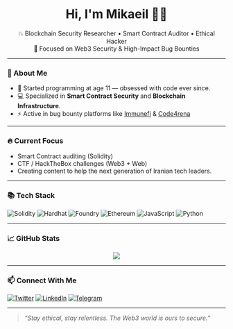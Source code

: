 <h1 align="center">Hi, I'm Mikaeil 👨‍💻</h1>
<p align="center">
  💥 Blockchain Security Researcher • Smart Contract Auditor • Ethical Hacker <br>
  🔐 Focused on Web3 Security & High-Impact Bug Bounties <br>
</p>

---

### 🚀 About Me

- 🧠 Started programming at age 11 — obsessed with code ever since.
- 💻 Specialized in **Smart Contract Security** and **Blockchain Infrastructure**.
- ⚡ Active in bug bounty platforms like [Immunefi](https://immunefi.com/) & [Code4rena](https://code4rena.com/)

---

### 🔥 Current Focus

- Smart Contract auditing (Solidity)
- CTF / HackTheBox challenges (Web3 + Web)
- Creating content to help the next generation of Iranian tech leaders.

---

### 📚 Tech Stack

![Solidity](https://img.shields.io/badge/-Solidity-363636?style=for-the-badge&logo=solidity)
![Hardhat](https://img.shields.io/badge/-Hardhat-F1C40F?style=for-the-badge&logo=ethereum)
![Foundry](https://img.shields.io/badge/-Foundry-000000?style=for-the-badge)
![Ethereum](https://img.shields.io/badge/-Ethereum-3C3C3D?style=for-the-badge&logo=ethereum)
![JavaScript](https://img.shields.io/badge/-JavaScript-F7DF1E?style=for-the-badge&logo=javascript)
![Python](https://img.shields.io/badge/-Python-3776AB?style=for-the-badge&logo=python)

---

### 📈 GitHub Stats

<p align="center">
  <img src="https://github-readme-stats.vercel.app/api?username=ThewConFiger&show_icons=true&theme=radical" />
</p>

---

### 📫 Connect With Me

[![Twitter](https://img.shields.io/badge/-@YOUR_HANDLE-1DA1F2?style=for-the-badge&logo=twitter)](https://twitter.com/YOUR_HANDLE)
[![LinkedIn](https://img.shields.io/badge/-LinkedIn-0077B5?style=for-the-badge&logo=linkedin)](https://linkedin.com/in/YOUR_USERNAME)
[![Telegram](https://img.shields.io/badge/-Telegram-2CA5E0?style=for-the-badge&logo=telegram)](https://t.me/YOUR_HANDLE)

---

> *“Stay ethical, stay relentless. The Web3 world is ours to secure.”*
